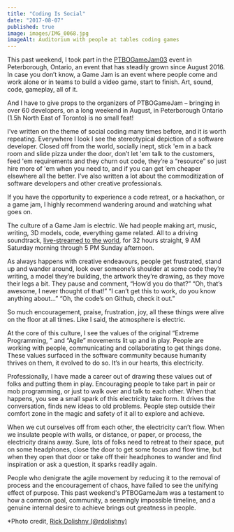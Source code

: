 ```yaml
---
title: "Coding Is Social"
date: "2017-08-07"
published: true
image: images/IMG_0068.jpg
imageAlt: Auditorium with people at tables coding games
---
```


This past weekend, I took part in the [PTBOGameJam03](http://ptbogamejam.com) event in Peterborough, Ontario, an event that has steadily grown since August 2016. In case you don’t know, a Game Jam is an event where people come and work alone or in teams to build a video game, start to finish. Art, sound, code, gameplay, all of it.

And I have to give props to the organizers of PTBOGameJam – bringing in over 60 developers, on a long weekend in August, in Peterborough Ontario (1.5h North East of Toronto) is no small feat!

I’ve written on the theme of social coding many times before, and it is worth repeating. Everywhere I look I see the stereotypical depiction of a software developer. Closed off from the world, socially inept, stick 'em in a back room and slide pizza under the door, don’t let 'em talk to the customers, feed 'em requirements and they churn out code, they’re a “resource” so just hire more of 'em when you need to, and if you can get ’em cheaper elsewhere all the better. I’ve also written a lot about the commoditization of software developers and other creative professionals.

If you have the opportunity to experience a code retreat, or a hackathon, or a game jam, I highly recommend wandering around and watching what goes on.

The culture of a Game Jam is electric. We had people making art, music, writing, 3D models, code, everything game related. All to a driving soundtrack, [live-streamed to the world](https://www.twitch.tv/ptbogamejam/videos/all), for 32 hours straight, 9 AM Saturday morning through 5 PM Sunday afternoon.

As always happens with creative endeavours, people get frustrated, stand up and wander around, look over someone’s shoulder at some code they’re writing, a model they’re building, the artwork they’re drawing, as they move their legs a bit. They pause and comment, “How’d you do that?” “Oh, that’s awesome, I never thought of that!” “I can’t get this to work, do you know anything about…” “Oh, the code’s on Github, check it out.”

So much encouragement, praise, frustration, joy, all these things were alive on the floor at all times. Like I said, the atmosphere is electric.

At the core of this culture, I see the values of the original “Extreme Programming, ” and “Agile” movements lit up and in play. People are working with people, communicating and collaborating to get things done. These values surfaced in the software community because humanity thrives on them, it evolved to do so. It’s in our hearts, this electricity.

Professionally, I have made a career out of drawing these values out of folks and putting them in play. Encouraging people to take part in pair or mob programming, or just to walk over and talk to each other. When that happens, you see a small spark of this electricity take form. It drives the conversation, finds new ideas to old problems. People step outside their comfort zone in the magic and safety of it all to explore and achieve.

When we cut ourselves off from each other, the electricity can’t flow. When we insulate people with walls, or distance, or paper, or process, the electricity drains away. Sure, lots of folks need to retreat to their space, put on some headphones, close the door to get some focus and flow time, but when they open that door or take off their headphones to wander and find inspiration or ask a question, it sparks readily again.

People who denigrate the agile movement by reducing it to the removal of process and the encouragement of chaos, have failed to see the unifying effect of purpose. This past weekend's PTBOGameJam was a testament to how a common goal, community, a seemingly impossible timeline, and a genuine internal desire to achieve brings out greatness in people.

\*Photo credit, [Rick Dolishny (@rdolishny)](https://twitter.com/rdolishny)
